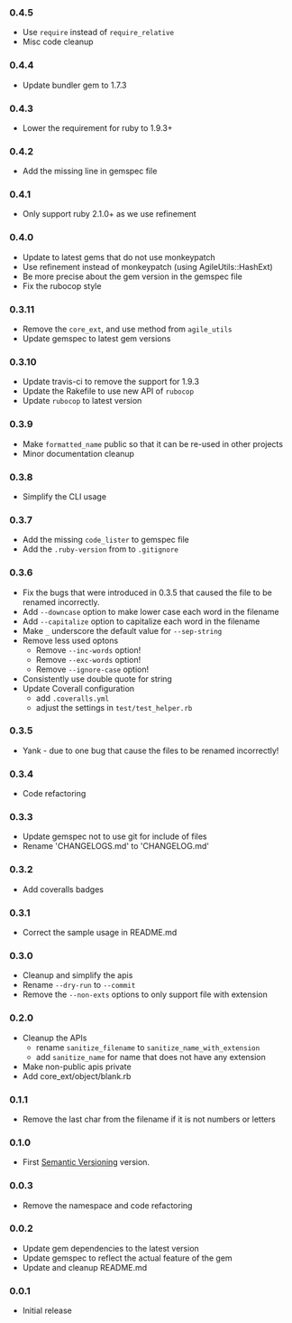 ### 0.4.5

- Use `require` instead of `require_relative`
- Misc code cleanup

### 0.4.4

- Update bundler gem to 1.7.3

### 0.4.3

- Lower the requirement for ruby to 1.9.3+

### 0.4.2

- Add the missing line in gemspec file

### 0.4.1

- Only support ruby 2.1.0+ as we use refinement

### 0.4.0

* Update to latest gems that do not use monkeypatch
* Use refinement instead of monkeypatch (using AgileUtils::HashExt)
* Be more precise about the gem version in the gemspec file
* Fix the rubocop style

### 0.3.11

* Remove the `core_ext`, and use method from `agile_utils`
* Update gemspec to latest gem versions

### 0.3.10

* Update travis-ci to remove the support for 1.9.3
* Update the Rakefile to use new API of `rubocop`
* Update `rubocop` to latest version

### 0.3.9

* Make `formatted_name` public so that it can be re-used in other projects
* Minor documentation cleanup

### 0.3.8

* Simplify the CLI usage

### 0.3.7

* Add the missing `code_lister` to gemspec file
* Add the `.ruby-version` from to `.gitignore`

### 0.3.6

* Fix the bugs that were introduced in 0.3.5 that caused the file to be renamed
  incorrectly.
* Add `--downcase` option to make lower case each word in the filename
* Add `--capitalize` option to capitalize each word in the filename
* Make `_` underscore the default value for `--sep-string`
* Remove less used optons
  - Remove `--inc-words` option!
  - Remove `--exc-words` option!
  - Remove `--ignore-case` option!
* Consistently use double quote for string
* Update Coverall configuration
  - add `.coveralls.yml`
  - adjust the settings in `test/test_helper.rb`

### 0.3.5

* Yank - due to one bug that cause the files to be renamed incorrectly!

### 0.3.4

* Code refactoring

### 0.3.3

* Update gemspec not to use git for include of files
* Rename 'CHANGELOGS.md' to 'CHANGELOG.md'

### 0.3.2

* Add coveralls badges

### 0.3.1

* Correct the sample usage in README.md

### 0.3.0

* Cleanup and simplify the apis
* Rename `--dry-run` to `--commit`
* Remove the `--non-exts` options to only support file with extension

### 0.2.0

* Cleanup the APIs
  * rename `sanitize_filename` to `sanitize_name_with_extension`
  * add `sanitize_name` for name that does not have any extension
* Make non-public apis private
* Add core_ext/object/blank.rb

### 0.1.1

* Remove the last char from the filename if it is not numbers or letters

### 0.1.0

* First [Semantic Versioning][] version.

### 0.0.3

* Remove the namespace and code refactoring

### 0.0.2

* Update gem dependencies to the latest version
* Update gemspec to reflect the actual feature of the gem
* Update and cleanup README.md

### 0.0.1

* Initial release

[Semantic Versioning]: http://semver.org
